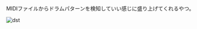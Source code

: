 MIDIファイルからドラムパターンを検知していい感じに盛り上げてくれるやつ。

![dst](https://github.com/user-attachments/assets/95afe638-8c78-4bd9-bbc8-505946dd6e57)

